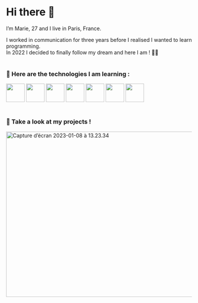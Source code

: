 # Hi there 👋

I’m Marie, 27 and I live in Paris, France.

I worked in communication for three years before I realised I wanted to learn programming.<br/>
In 2022 I decided to finally follow my dream and here I am ! 👩‍💻
<Br/>
<Br/>
### 🌱 Here are the technologies I am learning :
 <img src="https://upload.wikimedia.org/wikipedia/commons/thumb/6/61/HTML5_logo_and_wordmark.svg/768px-HTML5_logo_and_wordmark.svg.png" height="50"> <img src="https://upload.wikimedia.org/wikipedia/commons/thumb/d/d5/CSS3_logo_and_wordmark.svg/1452px-CSS3_logo_and_wordmark.svg.png" height="50"> <img src="https://upload.wikimedia.org/wikipedia/commons/6/6a/JavaScript-logo.png" height="50"> <img src="https://expressjs.com/images/express-facebook-share.png" height="50"> <img src="https://upload.wikimedia.org/wikipedia/commons/thumb/a/a7/React-icon.svg/2300px-React-icon.svg.png" height="50"> <img src="https://upload.wikimedia.org/wikipedia/commons/thumb/d/d9/Node.js_logo.svg/2560px-Node.js_logo.svg.png" height="50"> <img src="https://upload.wikimedia.org/wikipedia/fr/thumb/4/45/MongoDB-Logo.svg/1280px-MongoDB-Logo.svg.png" height="50">
<Br/>
<Br/>
### 🔎 Take a look at my projects !

<img src="https://live.staticflickr.com/65535/52614705794_54e988396f_c.jpg" width="800" height="448" alt="Capture d’écran 2023-01-08 à 13.23.34">



